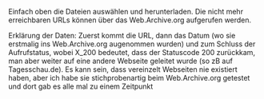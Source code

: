 Einfach oben die Dateien auswählen und herunterladen. Die nicht mehr erreichbaren URLs können über das Web.Archive.org aufgerufen werden.


Erklärung der Daten:
Zuerst kommt die URL, dann das Datum (wo sie erstmalig ins Web.Archive.org augenommen wurden) und zum Schluss der Aufrufstatus, wobei X_200 bedeutet, dass der Statuscode 200 zurückkam, man aber weiter auf eine andere Webseite geleitet wurde (so zB auf Tagesschau.de). Es kann sein, dass vereinzelt Webseiten nie existiert haben, aber ich habe sie stichprobenartig beim Web.Archive.org getestet und dort gab es alle mal zu einem Zeitpunkt
